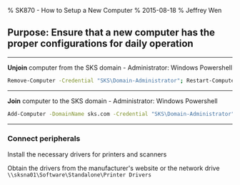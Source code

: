 % SK870 - How to Setup a New Computer
% 2015-08-18
% Jeffrey Wen

## Purpose: Ensure that a new computer has the proper configurations for daily operation 
___
**Unjoin** computer from the SKS domain - Administrator: Windows Powershell
```bash
Remove-Computer -Credential "SKS\Domain-Administrator"; Restart-Computer
```
___
**Join** computer to the SKS domain - Administrator: Windows Powershell
```bash
Add-Computer -DomainName sks.com -Credential "SKS\Domain-Administrator"; Restart-Computer
```
___
### Connect peripherals
Install the necessary drivers for printers and scanners

Obtain the drivers from the manufacturer's website or the network drive `\\sksna01\Software\Standalone\Printer Drivers`
